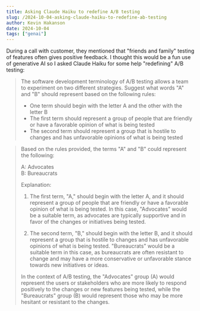 ```yaml
---
title: Asking Claude Haiku to redefine A/B testing
slug: /2024-10-04-asking-claude-haiku-to-redefine-ab-testing
author: Kevin Hakanson
date: 2024-10-04
tags: ["genai"]
---
```


During a call with customer, they mentioned that "friends and family" testing of features often gives positive feedback.  I thought this would be a fun use of generative AI so I asked Claude Haiku for some help "redefining" A/B testing:

> The software development terminology of A/B testing allows a team to experiment on two different strategies.  Suggest what words "A" and "B" should represent based on the following rules:
> - One term should begin with the letter A and the other with the letter B
> - The first term should represent a group of people that are friendly or have a favorable opinion of what is being tested
> - The second term should represent a group that is hostile to changes and has unfavorable opinions of what is being tested



> Based on the rules provided, the terms "A" and "B" could represent the following:
> 
> A: Advocates  
> B: Bureaucrats  
> 
> Explanation:
>
> 1. The first term, "A," should begin with the letter A, and it should represent a group of people that are friendly or have a favorable opinion of what is being tested. In this case, "Advocates" would be a suitable term, as advocates are typically supportive and in favor of the changes or initiatives being tested.
>
> 2. The second term, "B," should begin with the letter B, and it should represent a group that is hostile to changes and has unfavorable opinions of what is being tested. "Bureaucrats" would be a suitable term in this case, as bureaucrats are often resistant to change and may have a more conservative or unfavorable stance towards new initiatives or ideas.
>
> In the context of A/B testing, the "Advocates" group (A) would represent the users or stakeholders who are more likely to respond positively to the changes or new features being tested, while the "Bureaucrats" group (B) would represent those who may be more hesitant or resistant to the changes.

